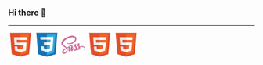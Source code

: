 ### Hi there 👋
___
<div>
<img height="50px" src="https://github.com/devicons/devicon/blob/master/icons/html5/html5-original.svg">
<img height="50px" src="https://github.com/devicons/devicon/blob/master/icons/css3/css3-original.svg">
<img height="50px" src="https://github.com/devicons/devicon/blob/master/icons/sass/sass-original.svg">
<img height="50px" src="https://github.com/devicons/devicon/blob/master/icons/html5/html5-original.svg">
<img height="50px" src="https://github.com/devicons/devicon/blob/master/icons/html5/html5-original.svg">
</div>
<!--
**chudickgumanoid/chudickgumanoid** is a ✨ _special_ ✨ repository because its `README.md` (this file) appears on your GitHub profile.

Here are some ideas to get you started:

- 🔭 I’m currently working on ...
- 🌱 I’m currently learning ...
- 👯 I’m looking to collaborate on ...
- 🤔 I’m looking for help with ...
- 💬 Ask me about ...
- 📫 How to reach me: ...
- 😄 Pronouns: ...
- ⚡ Fun fact: ...
-->
